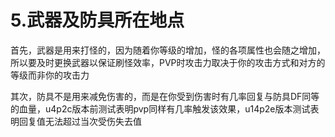 # 5.武器及防具所在地点



首先，武器是用来打怪的，因为随着你等级的增加，怪的各项属性也会随之增加，所以要及时更换武器以保证刷怪效率，PVP时攻击力取决于你的攻击方式和对方的等级而非你的攻击力

其次，防具不是用来减免伤害的，而是在你受到伤害时有几率回复与防具DF同等的血量，u4p2c版本前测试表明pvp同样有几率触发该效果，u14p2e版本测试表明回复值无法超过当次受伤失去值
